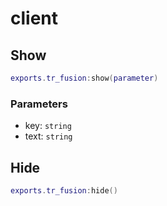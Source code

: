 # client

## Show


```lua
exports.tr_fusion:show(parameter)
```

### Parameters

* key: `string`
* text: `string`

## Hide


```lua
exports.tr_fusion:hide()
```
